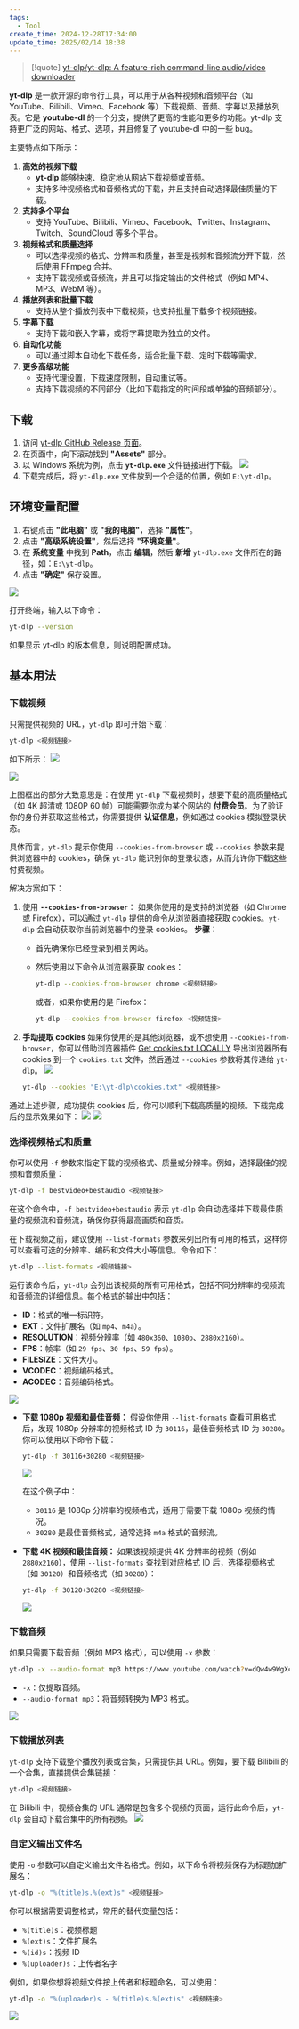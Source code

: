 ```yaml
---
tags:
  - Tool
create_time: 2024-12-28T17:34:00
update_time: 2025/02/14 18:38
---
```


> [!quote]
> [yt-dlp/yt-dlp: A feature-rich command-line audio/video downloader](https://github.com/yt-dlp/yt-dlp)

**yt-dlp** 是一款开源的命令行工具，可以用于从各种视频和音频平台（如 YouTube、Bilibili、Vimeo、Facebook 等）下载视频、音频、字幕以及播放列表。它是 **youtube-dl** 的一个分支，提供了更高的性能和更多的功能。yt-dlp 支持更广泛的网站、格式、选项，并且修复了 youtube-dl 中的一些 bug。

主要特点如下所示：

1. **高效的视频下载**
    - **yt-dlp** 能够快速、稳定地从网站下载视频或音频。
    - 支持多种视频格式和音频格式的下载，并且支持自动选择最佳质量的下载。
2. **支持多个平台**
    - 支持 YouTube、Bilibili、Vimeo、Facebook、Twitter、Instagram、Twitch、SoundCloud 等多个平台。
3. **视频格式和质量选择**
    - 可以选择视频的格式、分辨率和质量，甚至是视频和音频流分开下载，然后使用 FFmpeg 合并。
    - 支持下载视频或音频流，并且可以指定输出的文件格式（例如 MP4、MP3、WebM 等）。
4. **播放列表和批量下载**
    - 支持从整个播放列表中下载视频，也支持批量下载多个视频链接。
5. **字幕下载**
    - 支持下载和嵌入字幕，或将字幕提取为独立的文件。
6. **自动化功能**
    - 可以通过脚本自动化下载任务，适合批量下载、定时下载等需求。
7. **更多高级功能**
    - 支持代理设置，下载速度限制，自动重试等。
    - 支持下载视频的不同部分（比如下载指定的时间段或单独的音频部分）。

## 下载

1. 访问 [yt-dlp GitHub Release 页面](https://github.com/yt-dlp/yt-dlp/releases)。
2. 在页面中，向下滚动找到 **"Assets"** 部分。
3. 以 Windows 系统为例，点击 **`yt-dlp.exe`** 文件链接进行下载。
  ![](https://cdn.jsdelivr.net/gh/xihuanxiaorang/img2/202412181055659.png)
4. 下载完成后，将 `yt-dlp.exe` 文件放到一个合适的位置，例如 `E:\yt-dlp`。

## 环境变量配置

1. 右键点击 **"此电脑"** 或 **"我的电脑"**，选择 **"属性"**。
2. 点击 **"高级系统设置"**，然后选择 **"环境变量"**。
3. 在 **系统变量** 中找到 **Path**，点击 **编辑**，然后 **新增** `yt-dlp.exe` 文件所在的路径，如：`E:\yt-dlp`。
4. 点击 **"确定"** 保存设置。

![](https://cdn.jsdelivr.net/gh/xihuanxiaorang/img2/202412182128444.png)

打开终端，输入以下命令：

```bash
yt-dlp --version
```

如果显示 yt-dlp 的版本信息，则说明配置成功。

## 基本用法

### 下载视频

只需提供视频的 URL，`yt-dlp` 即可开始下载：

```bash
yt-dlp <视频链接>
```

如下所示：
![](https://cdn.jsdelivr.net/gh/xihuanxiaorang/img2/202412182317055.png)

![](https://cdn.jsdelivr.net/gh/xihuanxiaorang/img2/202412182316871.png)

上图框出的部分大致意思是：在使用 `yt-dlp` 下载视频时，想要下载的高质量格式（如 4K 超清或 1080P 60 帧）可能需要你成为某个网站的 **付费会员**。为了验证你的身份并获取这些格式，你需要提供 **认证信息**，例如通过 cookies 模拟登录状态。

具体而言，`yt-dlp` 提示你使用 `--cookies-from-browser` 或 `--cookies` 参数来提供浏览器中的 cookies，确保 `yt-dlp` 能识别你的登录状态，从而允许你下载这些付费视频。

解决方案如下：

1. 使用 **`--cookies-from-browser`**：
   如果你使用的是支持的浏览器（如 Chrome 或 Firefox），可以通过 `yt-dlp` 提供的命令从浏览器直接获取 cookies。`yt-dlp` 会自动获取你当前浏览器中的登录 cookies。
   **步骤**：
   - 首先确保你已经登录到相关网站。
   - 然后使用以下命令从浏览器获取 cookies：

		```bash
		yt-dlp --cookies-from-browser chrome <视频链接>
		```

		或者，如果你使用的是 Firefox：

		```bash
		yt-dlp --cookies-from-browser firefox <视频链接>
		```

2. **手动提取 cookies**
   如果你使用的是其他浏览器，或不想使用 `--cookies-from-browser`，你可以借助浏览器插件 [Get cookies.txt LOCALLY](https://chromewebstore.google.com/detail/get-cookiestxt-locally/cclelndahbckbenkjhflpdbgdldlbecc) 导出浏览器所有 cookies 到一个 `cookies.txt` 文件，然后通过 ` --cookies ` 参数将其传递给 ` yt-dlp `。
   ![](https://cdn.jsdelivr.net/gh/xihuanxiaorang/img2/202412182248144.png)

	```bash
	yt-dlp --cookies "E:\yt-dlp\cookies.txt" <视频链接>
	```

通过上述步骤，成功提供 cookies 后，你可以顺利下载高质量的视频。下载完成后的显示效果如下：
![](https://cdn.jsdelivr.net/gh/xihuanxiaorang/img2/202412182311704.png)
![](https://cdn.jsdelivr.net/gh/xihuanxiaorang/img2/202412182312722.png)

### 选择视频格式和质量

你可以使用 `-f` 参数来指定下载的视频格式、质量或分辨率。例如，选择最佳的视频和音频质量：

```bash
yt-dlp -f bestvideo+bestaudio <视频链接>
```

在这个命令中，`-f bestvideo+bestaudio` 表示 `yt-dlp` 会自动选择并下载最佳质量的视频流和音频流，确保你获得最高画质和音质。

在下载视频之前，建议使用 `--list-formats` 参数来列出所有可用的格式，这样你可以查看可选的分辨率、编码和文件大小等信息。命令如下：

```bash
yt-dlp --list-formats <视频链接>
```

运行该命令后，`yt-dlp` 会列出该视频的所有可用格式，包括不同分辨率的视频流和音频流的详细信息。每个格式的输出中包括：

- **ID**：格式的唯一标识符。
- **EXT**：文件扩展名（如 `mp4`、`m4a`）。
- **RESOLUTION**：视频分辨率（如 `480x360`、`1080p`、`2880x2160`）。
- **FPS**：帧率（如 `29 fps`、`30 fps`、`59 fps`）。
- **FILESIZE**：文件大小。
- **VCODEC**：视频编码格式。
- **ACODEC**：音频编码格式。

![](https://cdn.jsdelivr.net/gh/xihuanxiaorang/img2/202412191826909.png)

- **下载 1080p 视频和最佳音频：**
  假设你使用 `--list-formats` 查看可用格式后，发现 1080p 分辨率的视频格式 ID 为 `30116`，最佳音频格式 ID 为 `30280`。你可以使用以下命令下载：

	```bash
	yt-dlp -f 30116+30280 <视频链接>
	```

	![](https://cdn.jsdelivr.net/gh/xihuanxiaorang/img2/202412192216153.png)

	在这个例子中：
	- `30116` 是 1080p 分辨率的视频格式，适用于需要下载 1080p 视频的情况。
	- `30280` 是最佳音频格式，通常选择 `m4a` 格式的音频流。
- **下载 4K 视频和最佳音频：**
  如果该视频提供 4K 分辨率的视频（例如 `2880x2160`），使用 `--list-formats` 查找到对应格式 ID 后，选择视频格式（如 `30120`）和音频格式（如 `30280`）：

	```bash
	yt-dlp -f 30120+30280 <视频链接>
	```

	![](https://cdn.jsdelivr.net/gh/xihuanxiaorang/img2/202412192228708.png)

### 下载音频

如果只需要下载音频（例如 MP3 格式），可以使用 `-x` 参数：

```bash
yt-dlp -x --audio-format mp3 https://www.youtube.com/watch?v=dQw4w9WgXcQ
```

- `-x`：仅提取音频。
- `--audio-format mp3`：将音频转换为 MP3 格式。

![](https://cdn.jsdelivr.net/gh/xihuanxiaorang/img2/202412192209110.png)

### 下载播放列表

`yt-dlp` 支持下载整个播放列表或合集，只需提供其 URL。例如，要下载 Bilibili 的一个合集，直接提供合集链接：

```bash
yt-dlp <视频链接>
```

在 Bilibili 中，视频合集的 URL 通常是包含多个视频的页面，运行此命令后，`yt-dlp` 会自动下载合集中的所有视频。
![](https://cdn.jsdelivr.net/gh/xihuanxiaorang/img2/202412192254244.png)

### 自定义输出文件名

使用 `-o` 参数可以自定义输出文件名格式。例如，以下命令将视频保存为标题加扩展名：

```bash
yt-dlp -o "%(title)s.%(ext)s" <视频链接>
```

你可以根据需要调整格式，常用的替代变量包括：

- `%(title)s`：视频标题
- `%(ext)s`：文件扩展名
- `%(id)s`：视频 ID
- `%(uploader)s`：上传者名字

例如，如果你想将视频文件按上传者和标题命名，可以使用：

```bash
yt-dlp -o "%(uploader)s - %(title)s.%(ext)s" <视频链接>
```

![](https://cdn.jsdelivr.net/gh/xihuanxiaorang/img2/202412192310083.png)
